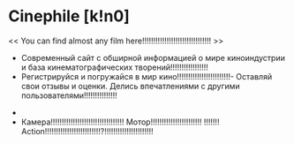   # Сinephile [k!n0]
<< You can find almost any film here!!!!!!!!!!!!!!!!!!!!!!!!!!!!!!! >>

- Современный сайт с обширной информацией о мире киноиндустрии и база кинематографических творений!!!!!!!!!!!!!!!!!
- Регистрируйся и погружайся в мир кино!!!!!!!!!!!!!!!!!!!!!!!!- Оставляй свои отзывы и оценки. Делись впечатлениями с другими пользователями!!!!!!!!!!!!!!!
*
* Камера!!!!!!!!!!!!!!!!!!!!!!!!!!!!!!!!! Мотор!!!!!!!!!!!!!!!!!!!!!!! !!!!!!! Action!!!!!!!!!!!!!!!!!!!!!!!!!?!!!!!!!!!!!!!!!!!!!!!!

